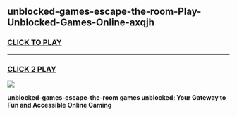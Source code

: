 
## unblocked-games-escape-the-room-Play-Unblocked-Games-Online-axqjh
<h3>
<a href="https://premium76.site?title=unblocked-games-escape-the-room&ref=25A">CLICK TO PLAY</a></h3>
<hr>

<h3>
<a href="https://premium76.site?title=unblocked-games-escape-the-room&ref=25A">CLICK 2 PLAY</a>
  
</h3>

<a href="https://premium76.site?title=unblocked-games-escape-the-room&ref=25A"><img src="https://clearcache.store/games.png"></a>


**unblocked-games-escape-the-room games unblocked: Your Gateway to Fun and Accessible Online Gaming**
